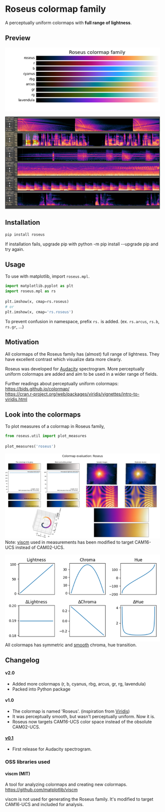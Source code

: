 # Roseus colormap family

A perceptually uniform colormaps with **full range of lightness**.


## Preview

![roseus-bars](img/roseus-bars.png)

![audacity-roseus](img/audacity-roseus.png)


## Installation

```sh
pip install roseus
```

If installation fails, upgrade pip with python -m pip install --upgrade pip and try again.


## Usage

To use with matplotlib, import `roseus.mpl`.

```python
import matplotlib.pyplot as plt
import roseus.mpl as rs

plt.imshow(x, cmap=rs.roseus)
# or
plt.imshow(x, cmap='rs.roseus')
```

To prevent confusion in namespace, prefix `rs.` is added. (ex. `rs.arcus`, `rs.b`, `rs.gr`, ...)


## Motivation

All colormaps of the Roseus family has (almost) full range of lightness. They have excellent contrast which visualize data more clearly.

Roseus was developed for [Audacity](https://www.audacityteam.org/) spectrogram. More perceptually uniform colormaps are added and aim to be used in a wider range of fields.

Further readings about perceptually uniform colormaps:  
https://bids.github.io/colormap/  
https://cran.r-project.org/web/packages/viridis/vignettes/intro-to-viridis.html


## Look into the colormaps

To plot measures of a colormap in Roseus family,

```python
from roseus.util import plot_measures

plot_measures('roseus')
```

![viscm-roseus](img/viscm-roseus.png)  
Note: [viscm](https://github.com/matplotlib/viscm) used in measurements has been modified to target CAM16-UCS instead of CAM02-UCS.

![roseus-lch](img/roseus-lch.png)  
All colormaps has symmetric and [smooth](https://en.wikipedia.org/wiki/Smoothness) chroma, hue transition.


## Changelog

#### v2.0
- Added more colormaps (r, b, cyanus, rbg, arcus, gr, rg, lavendula)
- Packed into Python package

#### v1.0
- The colormap is named 'Roseus'. (inspiration from [Viridis](https://sjmgarnier.github.io/viridis/))
- It was perceptually smooth, but wasn't perceptually uniform. Now it is.
- Roseus now targets CAM16-UCS color space instead of the obsolute CAM02-UCS.

#### [v0.1](https://github.com/dofuuz/roseus/releases/tag/v0.1.0)
- First release for Audacity spectrogram.


### OSS libraries used

#### viscm (MIT)
A tool for analyzing colormaps and creating new colormaps.  
https://github.com/matplotlib/viscm

viscm is not used for generating the Roseus family. It's modified to target CAM16-UCS and included for analysis.
